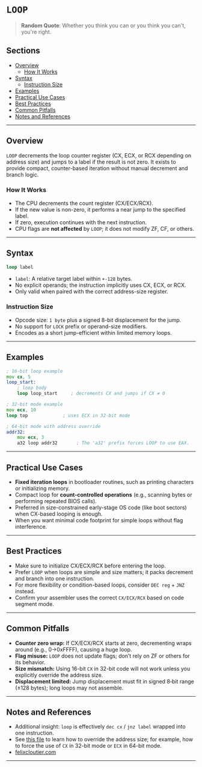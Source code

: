 # `LOOP`

> **Random Quote**: Whether you think you can or you think you can't, you're right.

## Sections

+ [Overview](#overview)
    - [How It Works](#how-it-works)
+ [Syntax](#syntax)
    - [Instruction Size](#instruction-size)
+ [Examples](#examples)
+ [Practical Use Cases](#practical-use-cases)
+ [Best Practices](#best-practices)
+ [Common Pitfalls](#common-pitfalls)
+ [Notes and References](#notes-and-references)

---

## Overview

`LOOP` decrements the loop counter register (CX, ECX, or RCX depending on address size) and jumps to a label if the result is not zero. It exists to provide compact, counter-based iteration without manual decrement and branch logic.

### How It Works

+ The CPU decrements the count register (CX/ECX/RCX).
+ If the new value is non-zero, it performs a near jump to the specified label.
+ If zero, execution continues with the next instruction.
+ CPU flags are **not affected** by `LOOP`; it does not modify ZF, CF, or others.

---

## Syntax

```asm
loop label
```

+ `label`: A relative target label within `+-128` bytes.
+ No explicit operands; the instruction implicitly uses CX, ECX, or RCX.
+ Only valid when paired with the correct address-size register.

### Instruction Size

* Opcode size: `1 byte` plus a signed 8-bit displacement for the jump.
* No support for `LOCK` prefix or operand-size modifiers.
* Encodes as a short jump-efficient within limited memory loops.

---

## Examples

```asm
; 16-bit loop example
mov cx, 5
loop_start:
    ; loop body
    loop loop_start     ; decrements CX and jumps if CX ≠ 0

; 32-bit mode example
mov ecx, 10
loop top             ; uses ECX in 32-bit mode

; 64-bit mode with address override
addr32:
    mov ecx, 3
    a32 loop addr32       ; The 'a32' prefix forces LOOP to use EAX.
```

---

## Practical Use Cases

* **Fixed iteration loops** in bootloader routines, such as printing characters or initializing memory.
* Compact loop for **count-controlled operations** (e.g., scanning bytes or performing repeated BIOS calls).
* Preferred in size-constrained early-stage OS code (like boot sectors) when CX-based looping is enough.
* When you want minimal code footprint for simple loops without flag interference.

---

## Best Practices

* Make sure to initialize CX/ECX/RCX before entering the loop.
* Prefer `LOOP` when loops are simple and size matters; it packs decrement and branch into one instruction.
* For more flexibility or condition-based loops, consider `DEC reg` + `JNZ` instead.
* Confirm your assembler uses the correct `CX/ECX/RCX` based on code segment mode.

---

## Common Pitfalls

* **Counter zero wrap:** If CX/ECX/RCX starts at zero, decrementing wraps around (e.g., 0→0xFFFF), causing a huge loop.
* **Flag misuse:** `LOOP` does not update flags; don’t rely on ZF or others for its behavior.
* **Size mismatch:** Using 16-bit `CX` in 32-bit code will not work unless you explicitly override the address size.
* **Displacement limited:** Jump displacement must fit in signed 8‑bit range (±128 bytes); long loops may not assemble.

---

## Notes and References

+ Additional insight: `loop` is effectively `dec cx` / `jnz label` wrapped into one instruction.
+ See [this file](../../Q&A/04_how_to_override_address_size.md) to learn how to override the address size; for example, how to force the use of `CX` in 32-bit mode or `ECX` in 64-bit mode.
+ [felixcloutier.com](https://www.felixcloutier.com/x86/loop:loopcc)

---
